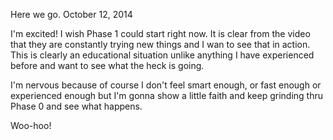 Here we go.
October 12, 2014

I'm excited! I wish Phase 1 could start right now. It is clear from the video that they are constantly trying new things and I wan to see that in action. This is clearly an educational situation unlike anything I have experienced before and want to see what the heck is going.

I'm nervous because of course I don't feel smart enough, or fast enough or experienced enough but I'm gonna show a little faith and keep grinding thru Phase 0 and see what happens.

Woo-hoo!
